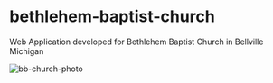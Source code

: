 # bethlehem-baptist-church
Web Application developed for Bethlehem Baptist Church in Bellville Michigan

![bb-church-photo](https://github.com/tkovacic/bethlehem-baptist-church/assets/20195504/797e28f5-0db8-4627-a459-fdf41b597a97)
